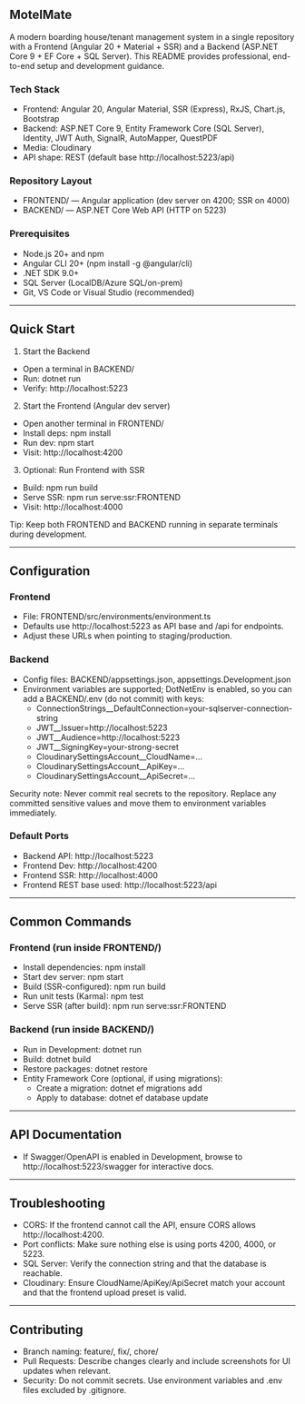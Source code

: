 ## MotelMate

A modern boarding house/tenant management system in a single repository with a Frontend (Angular 20 + Material + SSR) and a Backend (ASP.NET Core 9 + EF Core + SQL Server). This README provides professional, end-to-end setup and development guidance.

### Tech Stack
- Frontend: Angular 20, Angular Material, SSR (Express), RxJS, Chart.js, Bootstrap
- Backend: ASP.NET Core 9, Entity Framework Core (SQL Server), Identity, JWT Auth, SignalR, AutoMapper, QuestPDF
- Media: Cloudinary
- API shape: REST (default base http://localhost:5223/api)

### Repository Layout
- FRONTEND/ — Angular application (dev server on 4200; SSR on 4000)
- BACKEND/ — ASP.NET Core Web API (HTTP on 5223)

### Prerequisites
- Node.js 20+ and npm
- Angular CLI 20+ (npm install -g @angular/cli)
- .NET SDK 9.0+
- SQL Server (LocalDB/Azure SQL/on-prem)
- Git, VS Code or Visual Studio (recommended)

---

## Quick Start
1) Start the Backend
- Open a terminal in BACKEND/
- Run: dotnet run
- Verify: http://localhost:5223

2) Start the Frontend (Angular dev server)
- Open another terminal in FRONTEND/
- Install deps: npm install
- Run dev: npm start
- Visit: http://localhost:4200

3) Optional: Run Frontend with SSR
- Build: npm run build
- Serve SSR: npm run serve:ssr:FRONTEND
- Visit: http://localhost:4000

Tip: Keep both FRONTEND and BACKEND running in separate terminals during development.

---

## Configuration
### Frontend
- File: FRONTEND/src/environments/environment.ts
- Defaults use http://localhost:5223 as API base and /api for endpoints.
- Adjust these URLs when pointing to staging/production.

### Backend
- Config files: BACKEND/appsettings.json, appsettings.Development.json
- Environment variables are supported; DotNetEnv is enabled, so you can add a BACKEND/.env (do not commit) with keys:
  - ConnectionStrings__DefaultConnection=your-sqlserver-connection-string
  - JWT__Issuer=http://localhost:5223
  - JWT__Audience=http://localhost:5223
  - JWT__SigningKey=your-strong-secret
  - CloudinarySettingsAccount__CloudName=...
  - CloudinarySettingsAccount__ApiKey=...
  - CloudinarySettingsAccount__ApiSecret=...

Security note: Never commit real secrets to the repository. Replace any committed sensitive values and move them to environment variables immediately.

### Default Ports
- Backend API: http://localhost:5223
- Frontend Dev: http://localhost:4200
- Frontend SSR: http://localhost:4000
- Frontend REST base used: http://localhost:5223/api

---

## Common Commands
### Frontend (run inside FRONTEND/)
- Install dependencies: npm install
- Start dev server: npm start
- Build (SSR-configured): npm run build
- Run unit tests (Karma): npm test
- Serve SSR (after build): npm run serve:ssr:FRONTEND

### Backend (run inside BACKEND/)
- Run in Development: dotnet run
- Build: dotnet build
- Restore packages: dotnet restore
- Entity Framework Core (optional, if using migrations):
  - Create a migration: dotnet ef migrations add <Name>
  - Apply to database: dotnet ef database update

---

## API Documentation
- If Swagger/OpenAPI is enabled in Development, browse to http://localhost:5223/swagger for interactive docs.

---

## Troubleshooting
- CORS: If the frontend cannot call the API, ensure CORS allows http://localhost:4200.
- Port conflicts: Make sure nothing else is using ports 4200, 4000, or 5223.
- SQL Server: Verify the connection string and that the database is reachable.
- Cloudinary: Ensure CloudName/ApiKey/ApiSecret match your account and that the frontend upload preset is valid.

---

## Contributing
- Branch naming: feature/, fix/, chore/
- Pull Requests: Describe changes clearly and include screenshots for UI updates when relevant.
- Security: Do not commit secrets. Use environment variables and .env files excluded by .gitignore.